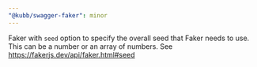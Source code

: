 ```yaml
---
"@kubb/swagger-faker": minor
---
```


Faker with `seed` option to specify the overall seed that Faker needs to use. This can be a number or an array of numbers. See https://fakerjs.dev/api/faker.html#seed
